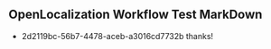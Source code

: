 ## OpenLocalization Workflow Test MarkDown

* 2d2119bc-56b7-4478-aceb-a3016cd7732b 
thanks!



<!--HONumber=Jan16_HO3-->
